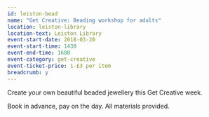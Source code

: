 ```yaml
---
id: leiston-bead
name: "Get Creative: Beading workshop for adults"
location: leiston-library
location-text: Leiston Library
event-start-date: 2018-03-20
event-start-time: 1430
event-end-time: 1600
event-category: get-creative
event-ticket-price: 1-£3 per item
breadcrumb: y
---
```


Create your own beautiful beaded jewellery this Get Creative week.

Book in advance, pay on the day. All materials provided.

